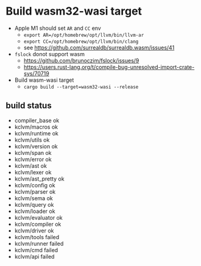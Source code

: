 # Build wasm32-wasi target

- Apple M1 should set `AR` and `CC` env
  - `export AR=/opt/homebrew/opt/llvm/bin/llvm-ar`
  - `export CC=/opt/homebrew/opt/llvm/bin/clang`
  - see https://github.com/surrealdb/surrealdb.wasm/issues/41
- `fslock` donot support wasm
  - https://github.com/brunoczim/fslock/issues/9
  - https://users.rust-lang.org/t/compile-bug-unresolved-import-crate-sys/70719
- Build wasm-wasi target
  - `cargo build --target=wasm32-wasi --release`

## build status

- compiler_base ok
- kclvm/macros ok
- kclvm/runtime ok
- kclvm/utils ok
- kclvm/version ok
- kclvm/span ok
- kclvm/error ok
- kclvm/ast ok
- kclvm/lexer ok
- kclvm/ast_pretty ok
- kclvm/config ok
- kclvm/parser ok
- kclvm/sema ok
- kclvm/query ok
- kclvm/loader ok
- kclvm/evaluator ok
- kclvm/compiler ok
- kclvm/driver ok
- kclvm/tools failed
- kclvm/runner failed
- kclvm/cmd failed
- kclvm/api failed

